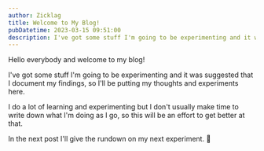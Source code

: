 ```yaml
---
author: Zicklag
title: Welcome to My Blog!
pubDatetime: 2023-03-15 09:51:00
description: I've got some stuff I'm going to be experimenting and it was suggested that I document my findings, so I'll be putting my thoughts and experiments here.
---
```


Hello everybody and welcome to my blog!

I've got some stuff I'm going to be experimenting and it was suggested that I document my findings, so I'll be putting my thoughts and experiments here.

I do a lot of learning and experimenting but I don't usually make time to write down what I'm doing as I go, so this will be an effort to get better at that.

In the next post I'll give the rundown on my next experiment. 🚀
